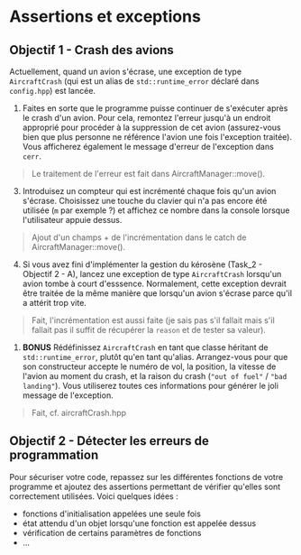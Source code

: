 # Assertions et exceptions

## Objectif 1 - Crash des avions

Actuellement, quand un avion s'écrase, une exception de type `AircraftCrash` (qui est un alias de `std::runtime_error` déclaré dans `config.hpp`) est lancée.

1. Faites en sorte que le programme puisse continuer de s'exécuter après le crash d'un avion. Pour cela, remontez l'erreur jusqu'à un endroit approprié pour procéder à la suppression de cet avion (assurez-vous bien que plus personne ne référence l'avion une fois l'exception traitée). Vous afficherez également le message d'erreur de l'exception dans `cerr`.
> Le traitement de l'erreur est fait dans AircraftManager::move().
 
3. Introduisez un compteur qui est incrémenté chaque fois qu'un avion s'écrase. Choisissez une touche du clavier qui n'a pas encore été utilisée (`m` par exemple ?) et affichez ce nombre dans la console lorsque l'utilisateur appuie dessus.
> Ajout d'un champs + de l'incrémentation dans le catch de AircraftManager::move().

4. Si vous avez fini d'implémenter la gestion du kérosène (Task_2 - Objectif 2 - A), lancez une exception de type `AircraftCrash` lorsqu'un avion tombe à court d'esssence. Normalement, cette exception devrait être traitée de la même manière que lorsqu'un avion s'écrase parce qu'il a attérit trop vite.
> Fait, l'incrémentation est aussi faite 
> (je sais pas s'il fallait mais s'il fallait pas il suffit de récupérer la `reason` et de tester sa valeur).

1. **BONUS** Rédéfinissez `AircraftCrash` en tant que classe héritant de `std::runtime_error`, plutôt qu'en tant qu'alias. Arrangez-vous pour que son constructeur accepte le numéro de vol, la position, la vitesse de l'avion au moment du crash, et la raison du crash (`"out of fuel"` / `"bad landing"`). Vous utiliserez toutes ces informations pour générer le joli message de l'exception.
> Fait, cf. aircraftCrash.hpp


## Objectif 2 - Détecter les erreurs de programmation

Pour sécuriser votre code, repassez sur les différentes fonctions de votre programme et ajoutez des assertions permettant de vérifier qu'elles sont correctement utilisées.
Voici quelques idées :
- fonctions d'initialisation appelées une seule fois
- état attendu d'un objet lorsqu'une fonction est appelée dessus
- vérification de certains paramètres de fonctions
- ...

